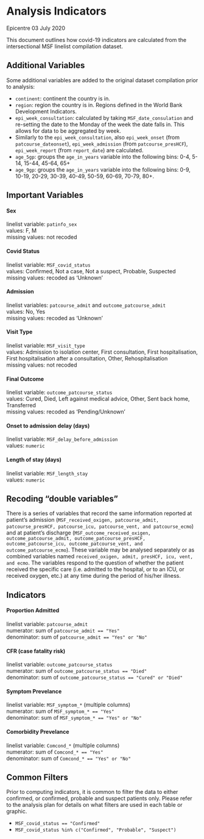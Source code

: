 Analysis Indicators
================
Epicentre
03 July 2020

This document outlines how covid-19 indicators are calculated from the
intersectional MSF linelist compilation dataset.

## Additional Variables

Some additional variables are added to the original dataset compilation
prior to analysis:

  - `continent`: continent the country is in.
  - `region`: region the country is in. Regions defined in the World
    Bank Development Indicators.
  - `epi_week_consultation`: calculated by taking `MSF_date_consulation`
    and re-setting the date to the Monday of the week the date falls in.
    This allows for data to be aggregated by week.
  - Similarly to the `epi_week_consultation`, also `epi_week_onset`
    (from `patcourse_dateonset`), `epi_week_admission` (from
    `patcourse_presHCF`), `epi_week_report` (from `report_date`) are
    calculated.
  - `age_5gp`: groups the `age_in_years` variable into the following
    bins: 0-4, 5-14, 15-44, 45-64, 65+
  - `age_9gp`: groups the `age_in_years` variable into the following
    bins: 0-9, 10-19, 20-29, 30-39, 40-49, 50-59, 60-69, 70-79, 80+.

## Important Variables

#### Sex

linelist variable: `patinfo_sex`  
values: F, M  
missing values: not recoded

#### Covid Status

linelist variable: `MSF_covid_status`  
values: Confirmed, Not a case, Not a suspect, Probable, Suspected  
missing values: recoded as ‘Unknown’

#### Admission

linelist variables: `patcourse_admit` and `outcome_patcourse_admit`  
values: No, Yes  
missing values: recoded as ‘Unknown’

#### Visit Type

linelist variable: `MSF_visit_type`  
values: Admission to isolation center, First consultation, First
hospitalisation, First hospitalisation after a consultation, Other,
Rehospitalisation  
missing values: not recoded

#### Final Outcome

linelist variable: `outcome_patcourse_status`  
values: Cured, Died, Left against medical advice, Other, Sent back home,
Transferred  
missing values: recoded as ‘Pending/Unknown’

#### Onset to admission delay (days)

linelist variable: `MSF_delay_before_admission`  
values: `numeric`

#### Length of stay (days)

linelist variable: `MSF_length_stay`  
values: `numeric`

## Recoding “double variables”

There is a series of variables that record the same information reported
at patient’s admission (`MSF_received_oxigen, patcourse_admit,
patcourse_presHCF, patcourse_icu, patcourse_vent, and patcourse_ecmo`)
and at patient’s discharge (`MSF_outcome_received_oxigen,
outcome_patcourse_admit, outcome_patcourse_presHCF,
outcome_patcourse_icu, outcome_patcourse_vent, and
outcome_patcourse_ecmo`). These variable may be analysed separately or
as combined variables named `received_oxigen, admit, presHCF, icu, vent,
and ecmo`. The variables respond to the question of whether the patient
received the specific care (i.e. admitted to the hospital, or to an ICU,
or received oxygen, etc.) at any time during the period of his/her
illness.

## Indicators

#### Proportion Admitted

linelist variable: `patcourse_admit`  
numerator: sum of `patcourse_admit == "Yes"`  
denominator: sum of `patcourse_admit == "Yes" or "No"`

#### CFR (case fatality risk)

linelist variable: `outcome_patcourse_status`  
numerator: sum of `outcome_patcourse_status == "Died"`  
denominator: sum of `outcome_patcourse_status == "Cured" or "Died"`

#### Symptom Prevelance

linelist variable: `MSF_symptom_*` (multiple columns)  
numerator: sum of `MSF_symptom_* == "Yes"`  
denominator: sum of `MSF_symptom_* == "Yes" or "No"`

#### Comorbidity Prevelance

linelist variable: `Comcond_*` (multiple columns)  
numerator: sum of `Comcond_* == "Yes"`  
denominator: sum of `Comcond_* == "Yes" or "No"`

## Common Filters

Prior to computing indicators, it is common to filter the data to either
confirmed, or confirmed, probable and suspect patients only. Please
refer to the analysis plan for details on what filters are used in each
table or graphic.

  - `MSF_covid_status == "Confirmed"`
  - `MSF_covid_status %in% c("Confirmed", "Probable", "Suspect")`

<br>
